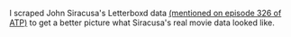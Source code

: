 I scraped John Siracusa's Letterboxd data [(mentioned on episode 326 of ATP)](atp.fm/326) to get a better picture what Siracusa's real movie data looked like. 
